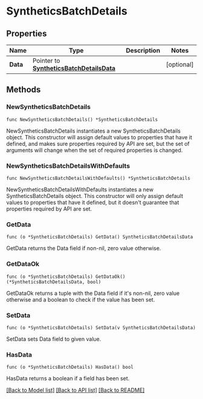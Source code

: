 # SyntheticsBatchDetails

## Properties

| Name     | Type                                                                       | Description | Notes      |
| -------- | -------------------------------------------------------------------------- | ----------- | ---------- |
| **Data** | Pointer to [**SyntheticsBatchDetailsData**](SyntheticsBatchDetailsData.md) |             | [optional] |

## Methods

### NewSyntheticsBatchDetails

`func NewSyntheticsBatchDetails() *SyntheticsBatchDetails`

NewSyntheticsBatchDetails instantiates a new SyntheticsBatchDetails object.
This constructor will assign default values to properties that have it defined,
and makes sure properties required by API are set, but the set of arguments
will change when the set of required properties is changed.

### NewSyntheticsBatchDetailsWithDefaults

`func NewSyntheticsBatchDetailsWithDefaults() *SyntheticsBatchDetails`

NewSyntheticsBatchDetailsWithDefaults instantiates a new SyntheticsBatchDetails object.
This constructor will only assign default values to properties that have it defined,
but it doesn't guarantee that properties required by API are set.

### GetData

`func (o *SyntheticsBatchDetails) GetData() SyntheticsBatchDetailsData`

GetData returns the Data field if non-nil, zero value otherwise.

### GetDataOk

`func (o *SyntheticsBatchDetails) GetDataOk() (*SyntheticsBatchDetailsData, bool)`

GetDataOk returns a tuple with the Data field if it's non-nil, zero value otherwise
and a boolean to check if the value has been set.

### SetData

`func (o *SyntheticsBatchDetails) SetData(v SyntheticsBatchDetailsData)`

SetData sets Data field to given value.

### HasData

`func (o *SyntheticsBatchDetails) HasData() bool`

HasData returns a boolean if a field has been set.

[[Back to Model list]](../README.md#documentation-for-models) [[Back to API list]](../README.md#documentation-for-api-endpoints) [[Back to README]](../README.md)
